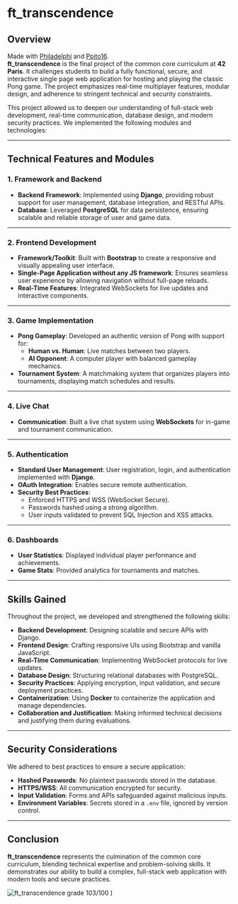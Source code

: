 # ft_transcendence

## Overview

Made with [Philadelphi](https://github.com/philadelphi) and [Ppito16](https://github.com/Ppito16).<br>
**ft_transcendence** is the final project of the common core curriculum at **42 Paris**. It challenges students to build a fully functional, secure, and interactive single page web application for hosting and playing the classic Pong game. The project emphasizes real-time multiplayer features, modular design, and adherence to stringent technical and security constraints.

This project allowed us to deepen our understanding of full-stack web development, real-time communication, database design, and modern security practices. We implemented the following modules and technologies:

---

## Technical Features and Modules

### 1. **Framework and Backend**
- **Backend Framework**: Implemented using **Django**, providing robust support for user management, database integration, and RESTful APIs.
- **Database**: Leveraged **PostgreSQL** for data persistence, ensuring scalable and reliable storage of user and game data.

---

### 2. **Frontend Development**
- **Framework/Toolkit**: Built with **Bootstrap** to create a responsive and visually appealing user interface.
- **Single-Page Application without any JS framework**: Ensures seamless user experience by allowing navigation without full-page reloads.
- **Real-Time Features**: Integrated WebSockets for live updates and interactive components.

---

### 3. **Game Implementation**
- **Pong Gameplay**: Developed an authentic version of Pong with support for:
  - **Human vs. Human**: Live matches between two players.
  - **AI Opponent**: A computer player with balanced gameplay mechanics.
- **Tournament System**: A matchmaking system that organizes players into tournaments, displaying match schedules and results.

---

### 4. **Live Chat**
- **Communication**: Built a live chat system using **WebSockets** for in-game and tournament communication.

---

### 5. **Authentication**
- **Standard User Management**: User registration, login, and authentication implemented with **Django**.
- **OAuth Integration**: Enables secure remote authentication.
- **Security Best Practices**:
  - Enforced HTTPS and WSS (WebSocket Secure).
  - Passwords hashed using a strong algorithm.
  - User inputs validated to prevent SQL Injection and XSS attacks.

---

### 6. **Dashboards**
- **User Statistics**: Displayed individual player performance and achievements.
- **Game Stats**: Provided analytics for tournaments and matches.

---

## Skills Gained

Throughout the project, we developed and strengthened the following skills:

- **Backend Development**: Designing scalable and secure APIs with Django.
- **Frontend Design**: Crafting responsive UIs using Bootstrap and vanilla JavaScript.
- **Real-Time Communication**: Implementing WebSocket protocols for live updates.
- **Database Design**: Structuring relational databases with PostgreSQL.
- **Security Practices**: Applying encryption, input validation, and secure deployment practices.
- **Containerization**: Using **Docker** to containerize the application and manage dependencies.
- **Collaboration and Justification**: Making informed technical decisions and justifying them during evaluations.

---

## Security Considerations

We adhered to best practices to ensure a secure application:
- **Hashed Passwords**: No plaintext passwords stored in the database.
- **HTTPS/WSS**: All communication encrypted for security.
- **Input Validation**: Forms and APIs safeguarded against malicious inputs.
- **Environment Variables**: Secrets stored in a `.env` file, ignored by version control.

---

## Conclusion

**ft_transcendence** represents the culmination of the common core curriculum, blending technical expertise and problem-solving skills. It demonstrates our ability to build a complex, full-stack web application with modern tools and secure practices.

![ft_transcendence grade 103/100](https://github.com/user-attachments/assets/ca667ed1-40b9-449f-b59b-f28619280e6e)
)

